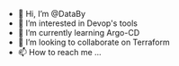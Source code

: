 - 👋 Hi, I’m @DataBy
- 👀 I’m interested in Devop's tools 
- 🌱 I’m currently learning Argo-CD
- 💞️ I’m looking to collaborate on Terraform
- 📫 How to reach me ...

<!---
DataBy/DataBy is a ✨ special ✨ repository because its `README.md` (this file) appears on your GitHub profile.
You can click the Preview link to take a look at your changes.
--->
